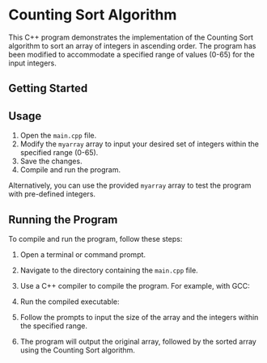 # Counting Sort Algorithm

This C++ program demonstrates the implementation of the Counting Sort algorithm to sort an array of integers in ascending order. The program has been modified to accommodate a specified range of values (0-65) for the input integers.

## Getting Started

## Usage

1. Open the `main.cpp` file.
2. Modify the `myarray` array to input your desired set of integers within the specified range (0-65).
3. Save the changes.
4. Compile and run the program.

Alternatively, you can use the provided `myarray` array to test the program with pre-defined integers.

## Running the Program

To compile and run the program, follow these steps:

1. Open a terminal or command prompt.
2. Navigate to the directory containing the `main.cpp` file.
3. Use a C++ compiler to compile the program. For example, with GCC:


4. Run the compiled executable:


5. Follow the prompts to input the size of the array and the integers within the specified range.
6. The program will output the original array, followed by the sorted array using the Counting Sort algorithm.


